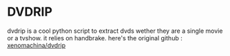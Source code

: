 # DVDRIP

dvdrip is a cool python script to extract dvds wether they are a single movie or a tvshow. it relies on handbrake.
here's the original github : [xenomachina/dvdrip](https://github.com/xenomachina/dvdrip)
